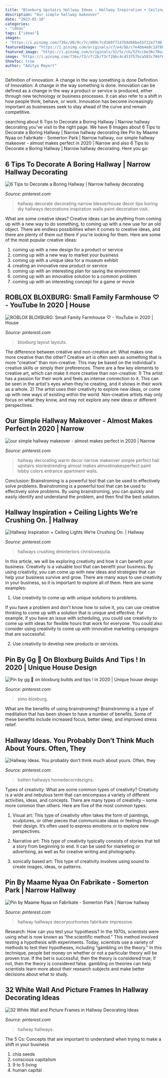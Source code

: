 ```yaml
---
title: "Bloxburg Upstairs Hallway Ideas : Hallway Inspiration + Ceiling Lights We’re Crushing On."
description: "Our simple hallway makeover"
date: "2023-01-10"
categories:
- "ideas"
tags: ["ideas"]
images:
- "https://i.pinimg.com/736x/d8/9c/7c/d89c7cd160f7147b9db8be55f22e77d0.jpg"
featuredImage: "https://i.pinimg.com/originals/c7/e4/bb/c7e4bb4e8c1d78bdfd77bf52caac5e22.jpg"
featured_image: "https://i.pinimg.com/originals/52/5c/cb/525ccbe36c70a24f7b5f7a938fc2e4dc.jpg"
image: "https://i.pinimg.com/736x/f3/cf/2b/f3cf2bbc4c453f57bca583c704f6f3c6.jpg"
ShowToc: true
author: "Aditya Mayert"
---
```



Definition of innovation: A change in the way something is done
Definition of Innovation: A change in the way something is done. Innovation can be defined as a change in the way a product or service is produced, either through new technology or business processes. It can also refer to a shift in how people think, behave, or work. Innovation has become increasingly important as businesses seek to stay ahead of the curve and remain competitive.

	

		
searching about 6 Tips to Decorate a Boring Hallway | Narrow hallway decorating you've visit to the right page. We have 8 Images about 6 Tips to Decorate a Boring Hallway | Narrow hallway decorating like Pin by Maame Nyaa on Fabrikate - Somerton Park | Narrow hallway, our simple hallway makeover - almost makes perfect in 2020 | Narrow and also 6 Tips to Decorate a Boring Hallway | Narrow hallway decorating. Here you go:
		
    
## 6 Tips To Decorate A Boring Hallway | Narrow Hallway Decorating

<img loading=lazy src="https://i.pinimg.com/736x/12/5e/38/125e3895087428e7cef8c677cc0101a8.jpg" onerror="this.onerror=null;this.src='https://tse1.mm.bing.net/th?id=OIP.tEXiM-H9hoBZtbBFHWbfTgHaMl&amp;pid=15.1';" alt="6 Tips to Decorate a Boring Hallway | Narrow hallway decorating">

_Source: pinterest.com_

>hallway decorate decorating narrow blesserhouse decor tips boring diy hallways decorations inspiration walls paint decoration visit. 

	

What are some creative ideas?
Creative ideas can be anything from coming up with a new way to do something, to coming up with a new use for an old object. There are endless possibilities when it comes to creative ideas, and there are plenty of them out there if you're looking for them. Here are some of the most popular creative ideas: 
1. coming up with a new design for a product or service 
2. coming up with a new way to market your business 
3. coming up with a unique idea for a museum exhibit 
4. creating an innovative new product or service 
5. coming up with an interesting plan for saving the environment 
6. coming up with an innovative solution to a common problem 
7. coming up with an interesting concept for a game or movie 

    
## ROBLOX BLOXBURG: Small Family Farmhouse ♡ - YouTube In 2020 | House

<img loading=lazy src="https://i.pinimg.com/736x/5a/28/4e/5a284eba499ff208577d2a1deee98935.jpg" onerror="this.onerror=null;this.src='https://tse1.mm.bing.net/th?id=OIP.RI063sWmUx8MMlyD7vctjAHaFj&amp;pid=15.1';" alt="ROBLOX BLOXBURG: Small Family Farmhouse ♡ - YouTube in 2020 | House">

_Source: pinterest.com_

>bloxburg layout layouts. 

	

The difference between creative and non-creative art: What makes one more creative than the other?
Creative art is often seen as something that is more "creative" than non-creative. This may be based on the individual's creative skills or simply their preferences. There are a few key elements to creative art, which can make it more creative than non-creative: 1) The artist has a passion for their work and feels an intense connection to it. This can be seen in the artist's eyes when they're creating, and it shows in their work as a whole. 2) The artist uses their creativity to explore new ideas, or come up with new ways of existing within the world. Non-creative artists may only focus on what they know, and may not explore any new ideas or different perspectives.

    
## Our Simple Hallway Makeover - Almost Makes Perfect In 2020 | Narrow

<img loading=lazy src="https://i.pinimg.com/originals/52/5c/cb/525ccbe36c70a24f7b5f7a938fc2e4dc.jpg" onerror="this.onerror=null;this.src='https://tse4.mm.bing.net/th?id=OIP.sm6iIKMOmN2vARqYgtGZGgHaJ4&amp;pid=15.1';" alt="our simple hallway makeover - almost makes perfect in 2020 | Narrow">

_Source: pinterest.com_

>hallway decorating warm decor narrow makeover simple perfect hall upstairs storiestrending almost makes almostmakesperfect paint lobby colors entrance apartment walls. 

	

Conclusion: Brainstroming is a powerful tool that can be used to effectively solve problems.
Brainstroming is a powerful tool that can be used to effectively solve problems. By using brainstroming, you can quickly and easily identify and understand the problem, and then find the best solution.

    
## Hallway Inspiration + Ceiling Lights We’re Crushing On. | Hallway

<img loading=lazy src="https://i.pinimg.com/736x/d8/9c/7c/d89c7cd160f7147b9db8be55f22e77d0.jpg" onerror="this.onerror=null;this.src='https://tse1.mm.bing.net/th?id=OIP.j7gITUF0V1gdUr4c7rEnxQHaJA&amp;pid=15.1';" alt="Hallway Inspiration + Ceiling Lights We’re Crushing On. | Hallway">

_Source: pinterest.com_

>hallways crushing dminteriors chrislovesjulia. 

	

In this article, we will be exploring creativity and how it can benefit your business.
Creativity is a valuable tool that can benefit your business. By using creativity, you can come up with new ideas and strategies that can help your business survive and grow. There are many ways to use creativity in your business, so it is important to explore all of them. Here are some examples:
1. Use creativity to come up with unique solutions to problems.

If you have a problem and don't know how to solve it, you can use creative thinking to come up with a solution that is unique and effective. For example, if you have an issue with scheduling, you could use creativity to come up with ideas for flexible hours that work for everyone. You could also consider using creativity to come up with innovative marketing campaigns that are successful.

2. Use creativity to develop new products or services.

    
## Pin By Gg 🧁 On Bloxburg Builds And Tips ! In 2020 | Unique House Design

<img loading=lazy src="https://i.pinimg.com/736x/af/6b/c0/af6bc0e2f2b0c6d36a277b30359d174a.jpg" onerror="this.onerror=null;this.src='https://tse4.mm.bing.net/th?id=OIP.EpumxF1W5BJqksLsbFwldQHaD2&amp;pid=15.1';" alt="Pin by gg 🧁 on bloxburg builds and tips ! in 2020 | Unique house design">

_Source: pinterest.com_

>sims bloxburg. 

	

What are the benefits of using brainstroming?
Brainstroming is a type of meditation that has been shown to have a number of benefits. Some of these benefits include increased focus, better sleep, and improved stress relief.

    
## Hallway Ideas. You Probably Don’t Think Much About Yours. Often, They

<img loading=lazy src="https://i.pinimg.com/originals/c7/e4/bb/c7e4bb4e8c1d78bdfd77bf52caac5e22.jpg" onerror="this.onerror=null;this.src='https://tse2.mm.bing.net/th?id=OIP.ga-v1RFO6SbbK0JFiXJoxAHaJ6&amp;pid=15.1';" alt="Hallway Ideas. You probably don’t think much about yours. Often, they">

_Source: pinterest.com_

>batten hallways homedecorrdezigns. 

	

Types of creativity: What are some common types of creativity?
Creativity is a wide and nebulous term that can encompass a variety of different activities, ideas, and concepts. There are many types of creativity – some more common than others. Here are five of the most common types:
1. Visual art: This type of creativity often takes the form of paintings, sculptures, or other pieces that communicate ideas or feelings through their design. It’s often used to express emotions or to explore new perspectives.

2. Narrative art: This type of creativity typically consists of stories that tell a story from beginning to end. It can be used for marketing or advertising, as well as for creative writing and photography.

3. sonically based art: This type of creativity involves using sound to create images, ideas, or patterns.

    
## Pin By Maame Nyaa On Fabrikate - Somerton Park | Narrow Hallway

<img loading=lazy src="https://i.pinimg.com/originals/a6/cd/a3/a6cda39f2846bbf6ed1baff36c1a5b8d.jpg" onerror="this.onerror=null;this.src='https://tse3.mm.bing.net/th?id=OIP.LFvaXnMc2n2-e7F_442A7wHaLG&amp;pid=15.1';" alt="Pin by Maame Nyaa on Fabrikate - Somerton Park | Narrow hallway">

_Source: pinterest.com_

>hallway hallways decoryourhomes fabrikate impressive. 

	

Research: How can you test your hypothesis?
In the 1970s, scientists were using what is now known as “the scientific method.” This method involved testing a hypothesis with experiments. Today, scientists use a variety of methods to test their hypotheses, including “gambling on the theory.” In this technique, people bet money on whether or not a particular theory will be proven true. If the bet is successful, then the theory is considered true; if not, then the theory is considered false. gambling on theories can help scientists learn more about their research subjects and make better decisions about what to study.

    
## 32 White Wall And Picture Frames In Hallway Decorating Ideas

<img loading=lazy src="https://i.pinimg.com/736x/f3/cf/2b/f3cf2bbc4c453f57bca583c704f6f3c6.jpg" onerror="this.onerror=null;this.src='https://tse1.mm.bing.net/th?id=OIP.ZR0O4AO3XKg_P1gaCglvBAHaJ_&amp;pid=15.1';" alt="32 White Wall and Picture Frames in Hallway Decorating Ideas">

_Source: pinterest.com_

>hallway hallways. 

	

The 5 Cs: Concepts that are important to understand when trying to make a shift in your business
1. chia seeds
2. conscious capitalism
3. 9 to 5 living
4. human capital

